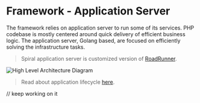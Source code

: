 # Framework - Application Server
The framework relies on application server to run some of its services. PHP codebase is mostly centered around quick delivery
of efficient business logic. The application server, Golang based, are focused on efficiently solving the infrastructure tasks.

> Spiral application server is customized version of [RoadRunner](https://roadrunner.dev).

![High Level Architecture Diagram](https://user-images.githubusercontent.com/796136/64451724-762d0800-d0ed-11e9-8c34-9c054a7bb0bd.png)

> Read about application lifecycle [here](/basic/workers.md).

// keep working on it
